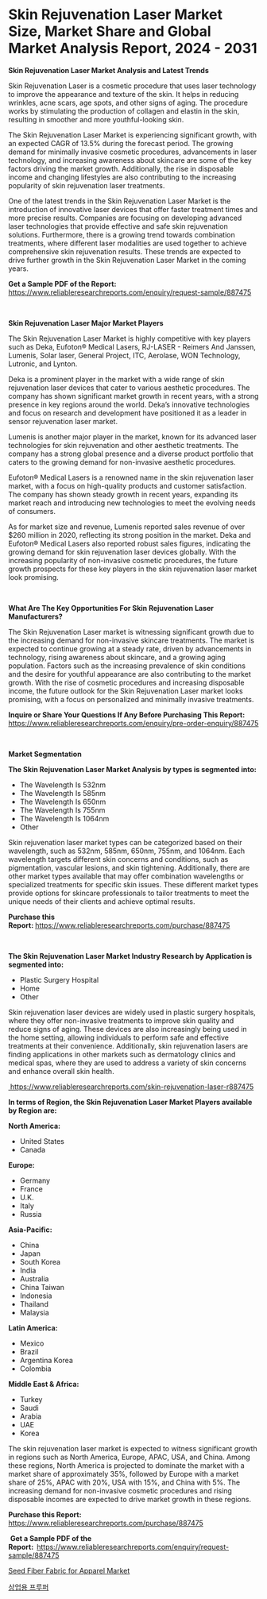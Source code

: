 <p><h1>Skin Rejuvenation Laser Market Size, Market Share and Global Market Analysis Report, 2024 - 2031</h1></p><p><strong>Skin Rejuvenation Laser Market Analysis and Latest Trends</strong></p>
<p><p>Skin Rejuvenation Laser is a cosmetic procedure that uses laser technology to improve the appearance and texture of the skin. It helps in reducing wrinkles, acne scars, age spots, and other signs of aging. The procedure works by stimulating the production of collagen and elastin in the skin, resulting in smoother and more youthful-looking skin.</p><p>The Skin Rejuvenation Laser Market is experiencing significant growth, with an expected CAGR of 13.5% during the forecast period. The growing demand for minimally invasive cosmetic procedures, advancements in laser technology, and increasing awareness about skincare are some of the key factors driving the market growth. Additionally, the rise in disposable income and changing lifestyles are also contributing to the increasing popularity of skin rejuvenation laser treatments.</p><p>One of the latest trends in the Skin Rejuvenation Laser Market is the introduction of innovative laser devices that offer faster treatment times and more precise results. Companies are focusing on developing advanced laser technologies that provide effective and safe skin rejuvenation solutions. Furthermore, there is a growing trend towards combination treatments, where different laser modalities are used together to achieve comprehensive skin rejuvenation results. These trends are expected to drive further growth in the Skin Rejuvenation Laser Market in the coming years.</p></p>
<p><strong>Get a Sample PDF of the Report:&nbsp;</strong> <a href="https://www.reliableresearchreports.com/enquiry/request-sample/887475">https://www.reliableresearchreports.com/enquiry/request-sample/887475</a></p>
<p>&nbsp;</p>
<p><strong>Skin Rejuvenation Laser Major Market Players</strong></p>
<p><p>The Skin Rejuvenation Laser Market is highly competitive with key players such as Deka, Eufoton® Medical Lasers, RJ-LASER - Reimers And Janssen, Lumenis, Solar laser, General Project, ITC, Aerolase, WON Technology, Lutronic, and Lynton. </p><p>Deka is a prominent player in the market with a wide range of skin rejuvenation laser devices that cater to various aesthetic procedures. The company has shown significant market growth in recent years, with a strong presence in key regions around the world. Deka’s innovative technologies and focus on research and development have positioned it as a leader in sensor rejuvenation laser market.</p><p>Lumenis is another major player in the market, known for its advanced laser technologies for skin rejuvenation and other aesthetic treatments. The company has a strong global presence and a diverse product portfolio that caters to the growing demand for non-invasive aesthetic procedures.</p><p>Eufoton® Medical Lasers is a renowned name in the skin rejuvenation laser market, with a focus on high-quality products and customer satisfaction. The company has shown steady growth in recent years, expanding its market reach and introducing new technologies to meet the evolving needs of consumers.</p><p>As for market size and revenue, Lumenis reported sales revenue of over $260 million in 2020, reflecting its strong position in the market. Deka and Eufoton® Medical Lasers also reported robust sales figures, indicating the growing demand for skin rejuvenation laser devices globally. With the increasing popularity of non-invasive cosmetic procedures, the future growth prospects for these key players in the skin rejuvenation laser market look promising.</p></p>
<p>&nbsp;</p>
<p><strong>What Are The Key Opportunities For Skin Rejuvenation Laser Manufacturers?</strong></p>
<p><p>The Skin Rejuvenation Laser market is witnessing significant growth due to the increasing demand for non-invasive skincare treatments. The market is expected to continue growing at a steady rate, driven by advancements in technology, rising awareness about skincare, and a growing aging population. Factors such as the increasing prevalence of skin conditions and the desire for youthful appearance are also contributing to the market growth. With the rise of cosmetic procedures and increasing disposable income, the future outlook for the Skin Rejuvenation Laser market looks promising, with a focus on personalized and minimally invasive treatments.</p></p>
<p><strong>Inquire or Share Your Questions If Any Before Purchasing This Report:</strong> <a href="https://www.reliableresearchreports.com/enquiry/pre-order-enquiry/887475">https://www.reliableresearchreports.com/enquiry/pre-order-enquiry/887475</a></p>
<p>&nbsp;</p>
<p><strong>Market Segmentation</strong></p>
<p><strong>The Skin Rejuvenation Laser Market Analysis by types is segmented into:</strong></p>
<p><ul><li>The Wavelength Is 532nm</li><li>The Wavelength Is 585nm</li><li>The Wavelength Is 650nm</li><li>The Wavelength Is 755nm</li><li>The Wavelength Is 1064nm</li><li>Other</li></ul></p>
<p><p>Skin rejuvenation laser market types can be categorized based on their wavelength, such as 532nm, 585nm, 650nm, 755nm, and 1064nm. Each wavelength targets different skin concerns and conditions, such as pigmentation, vascular lesions, and skin tightening. Additionally, there are other market types available that may offer combination wavelengths or specialized treatments for specific skin issues. These different market types provide options for skincare professionals to tailor treatments to meet the unique needs of their clients and achieve optimal results.</p></p>
<p><strong>Purchase this Report:&nbsp;</strong><a href="https://www.reliableresearchreports.com/purchase/887475">https://www.reliableresearchreports.com/purchase/887475</a></p>
<p>&nbsp;</p>
<p><strong>The Skin Rejuvenation Laser Market Industry Research by Application is segmented into:</strong></p>
<p><ul><li>Plastic Surgery Hospital</li><li>Home</li><li>Other</li></ul></p>
<p><p>Skin rejuvenation laser devices are widely used in plastic surgery hospitals, where they offer non-invasive treatments to improve skin quality and reduce signs of aging. These devices are also increasingly being used in the home setting, allowing individuals to perform safe and effective treatments at their convenience. Additionally, skin rejuvenation lasers are finding applications in other markets such as dermatology clinics and medical spas, where they are used to address a variety of skin concerns and enhance overall skin health.</p></p>
<p><a href="https://www.reliableresearchreports.com/skin-rejuvenation-laser-r887475">&nbsp;https://www.reliableresearchreports.com/skin-rejuvenation-laser-r887475</a></p>
<p><strong>In terms of Region, the Skin Rejuvenation Laser Market Players available by Region are:</strong></p>
<p>
    <p> <strong> North America: </strong>
        <ul>
            <li>United States</li>
            <li>Canada</li>
        </ul>
        </p> 
    <p> <strong> Europe: </strong>
        <ul>
            <li>Germany</li>
            <li>France</li>
            <li>U.K.</li>
            <li>Italy</li>
            <li>Russia</li>
        </ul>
        </p> 
    <p> <strong> Asia-Pacific: </strong>
        <ul>
            <li>China</li>
            <li>Japan</li>
            <li>South Korea</li>
            <li>India</li>
            <li>Australia</li>
            <li>China Taiwan</li>
            <li>Indonesia</li>
            <li>Thailand</li>
            <li>Malaysia</li>
        </ul>
        </p> 
    <p> <strong> Latin America: </strong>
        <ul>
            <li>Mexico</li>
            <li>Brazil</li>
            <li>Argentina Korea</li>
            <li>Colombia</li>
        </ul>
        </p> 
    <p> <strong> Middle East & Africa: </strong>
        <ul>
            <li>Turkey</li>
            <li>Saudi</li>
            <li>Arabia</li>
            <li>UAE</li>
            <li>Korea</li>
        </ul>
    </p>
    </p>
<p><p>The skin rejuvenation laser market is expected to witness significant growth in regions such as North America, Europe, APAC, USA, and China. Among these regions, North America is projected to dominate the market with a market share of approximately 35%, followed by Europe with a market share of 25%, APAC with 20%, USA with 15%, and China with 5%. The increasing demand for non-invasive cosmetic procedures and rising disposable incomes are expected to drive market growth in these regions.</p></p>
<p><strong>Purchase this Report: </strong><a href="https://www.reliableresearchreports.com/purchase/887475">https://www.reliableresearchreports.com/purchase/887475</a></p>
<p>&nbsp;<strong>Get a Sample PDF of the Report:&nbsp;&nbsp;</strong><a href="https://www.reliableresearchreports.com/enquiry/request-sample/887475">https://www.reliableresearchreports.com/enquiry/request-sample/887475</a></p>
<p><strong></strong></p>
<p><p><a href="https://faithful-glue-af3.notion.site/Seed-Fiber-Fabric-for-Apparel-Market-Insights-into-Market-CAGR-Market-Trends-and-Growth-Strategie-1cbd1b1c7e964d6c86557f4aaaef9e0a">Seed Fiber Fabric for Apparel Market</a></p><p><a href="https://github.com/mpodehpw07370073/Market-Research-Report-List-2/blob/main/658525045688.md">상업용 프루퍼</a></p></p>